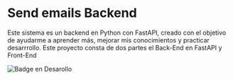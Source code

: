 # Send emails Backend

Este sistema es un backend en Python con FastAPI, creado con el objetivo de ayudarme a aprender más, mejorar mis conocimientos y practicar
desarrrollo. 
Este proyecto consta de dos partes el Back-End en FastAPI y Front-End

![Badge en Desarollo](https://img.shields.io/badge/STATUS-EN%20DESAROLLO-green)
